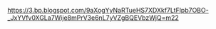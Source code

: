 https://3.bp.blogspot.com/9aXogYyNaRTueHS7XDXkf7LtFlpb7OBO-_JxYVfv0XGLa7Wije8mPrV3e6nL7yVZgBQEVbzWjQ=m22
